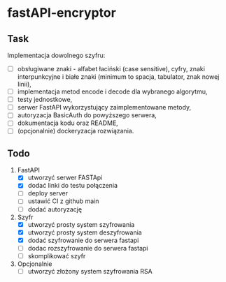 # fastAPI-encryptor

## Task
Implementacja dowolnego szyfru:
- [ ] obsługiwane znaki - alfabet łaciński (case sensitive), cyfry, znaki interpunkcyjne i
białe znaki (minimum to spacja, tabulator, znak nowej linii),
- [ ] implementacja metod encode i decode dla wybranego algorytmu,
- [ ] testy jednostkowe,
- [ ] serwer FastAPI wykorzystujący zaimplementowane metody,
- [ ] autoryzacja BasicAuth do powyższego serwera,
- [ ] dokumentacja kodu oraz README,
- [ ] (opcjonalnie) dockeryzacja rozwiązania.

## Todo
1. FastAPI
    - [x] utworzyć serwer FASTApi
    - [x] dodać linki do testu połączenia
    - [ ] deploy server
    - [ ] ustawić CI z github main
    - [ ] dodać autoryzację 
2. Szyfr
    - [x] utworzyć prosty system szyfrowania 
    - [x] utworzyć prosty system deszyfrowania
    - [x] dodać szyfrowanie do serwera fastapi
    - [ ] dodac rozszyfrowanie do serwera fastapi
    - [ ] skomplikować szyfr  

3. Opcjonalnie
    - [ ] utworzyć złożony system szyfrowania RSA